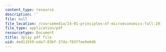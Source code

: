 ```yaml
---
content_type: resource
description: ''
file: null
file_location: /coursemedia/14-01-principles-of-microeconomics-fall-2018/4ed11559eda783bf37daf83ffee9e646_DxXB8Q5AWvw.pdf
file_type: application/pdf
resourcetype: Document
title: 3play pdf file
uid: 4ed11559-eda7-83bf-37da-f83ffee9e646
---
```


